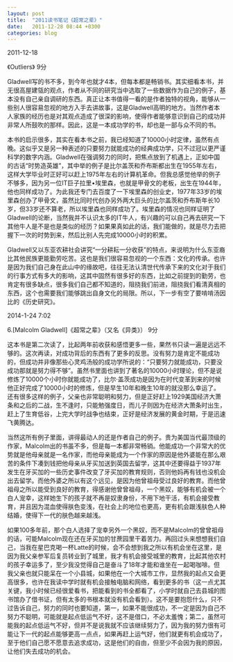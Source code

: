 ```yaml
---
layout: post
title:  "2011读书笔记《超常之辈》"
date:   2011-12-28 08:44 +0300
categories: blog
---
```


2011-12-18

《Outliers》 9分

Gladwell写的书不多，到今年也就才4本，但每本都是畅销书。其实细看本书，并无很高屋建瓴的观点，作者从不同的研究当中选取了一些数据作为自己的例子，基本没有自己亲自调研的东西。真正让本书值得一看的是作者独特的视角，能够从一些别人很容易忽视的地方入手去讲故事，这是Gladwell高明的地方。当然作者本人家族的经历也是对其观点造成了很深的影响，使得作者能够意识到自己的成功并非常人所鼓吹的那样。因此，这是一本成功学的书，却也是一部与众不同的书。

本书的启示很多，其实在看本书之前，我已经知道了10000小时定律，虽然有点晚。这似乎又是另一种表述的只要努力就能成功的经典成功学，只不过冠以更严谨科学的数字内涵。Gladwell在强调努力的同时，把焦点放到了机遇上，正如中国的古话“时势造英雄”，其中举的例子是比尔盖茨和乔布斯都出生在1955年左右，这样大学毕业时正好可以赶上1975年左右的计算机革命。但我总感觉他举的例子不够多，因为另一位IT巨子拉里•埃里森，也就是甲骨文的老板，出生在1944年，他也同样成功了。为此我还专门去百度了一下埃里森的创业史，1977年33岁的埃里森创办了甲骨文，虽然比同时代创办另外两大巨头的比尔盖茨和乔布斯年长10岁，但33岁还不算老，所以埃里森也同样成功了。埃里森的情况也同样证明了Gladwell的论断，当然我并不认识太多的IT牛人，有兴趣的可以自己再去研究一下其他牛人是不是也是类似的经历？如果果真如此的话，我们能做的，就是尽力去把握下一次的时势到来，然后比别人先完成10000小时的积累。

Gladwell又以东亚农耕社会讲究“一分耕耘一分收获”的特点，来说明为什么东亚裔比其他民族更能勤劳吃苦。这也是我们很容易忽视的一个东西：文化的传承。也许是因为我们自己身在此山中的缘故吧，往往无法认清世代传承下来的文化对于我们的行事方式有多大的影响，这其中固然有很多好的东西，比如之前提到的勤劳，也肯定有很多缺点，很多我们自己都不知道的，阻挠我们前进，阻挠我们看清真相的东西，这个也需要我们能够跳出自身文化的局限。所以，下一步有空了要啃啃汤因比的《历史研究》。

2014-1-24 7:02

6.[Malcolm Gladwell]《超常之辈》（又名《异类》） 9分

这本书是第二次读了，比起两年前收获和感悟更多一些，果然书只读一遍是远远不够的。这次再读，对成功背后的东西有了更多的反思。没有努力是肯定不能成功的，但成功并非像那些心灵鸡汤般的成功学所说的：“只要努力就能成功，只要没成功那就是努力得不够”。虽然书里面也讲到了著名的10000小时理论，但不是说修炼了10000个小时你就能成功了，比尔·盖茨成功是因为在时代变革到来的时候他正好完成了10000小时的修炼，但是早生10年和晚生10年的就没那么幸运了。还有很多这样的例子，父亲也非常聪明和努力，但是正好赶上1929美国经济大萧条和之后的二战，生不逢时，只能勉强度日，而儿子则因为在经济大萧条时出生，赶上了生育低谷，上完大学时战争也结束，正好是经济发展的黄金时期，于是迅速飞黄腾达。

当然这所有例子里面，讲得最动人的还是作者自己的例子。贵为美国当代最顶级的作家，Malcolm出的书虽不多，但是每一本都非常畅销。他能成功一个非常大的优势就是他母亲就是一名作家，而他母亲能成为一个作家的原因是他外婆能在那么艰苦的条件下凑到钱把他母亲从牙买加送到英国去留学，这其中还要得益于1937年发生在牙买加的一些历史事件改变了牙买加的教育规则，否则他妈再有钱也没机会出去留学。而他外婆之所以有这个远见，是因为他曾祖母受过良好的教育。而他曾祖母之所以能受到良好的教育，得感谢他曾曾祖母，一个黑奴，能够有机会被一个白人宠幸，这样她生下的孩子就不再是奴隶身份，不用下地干活，有机会接受教育，并且因为混血使得肤色变浅，在社会上的地位也更高，更有机会跟浅肤色人种结婚，使得下一代的肤色越来越浅。

如果100多年前，那个白人选择了宠幸另外一个黑奴，而不是Malcolm的曾曾祖母的话，可能Malcolm现在还在牙买加的甘蔗园里干着苦力。再回过头来想想我们自己，当我在星巴克喝一杯Latte的时候，会不会想到我之所以有机会坐在这里，是因为我父亲参军后复员转业到了城里，我才有机会接受城里的教育，比起其他农村的孩子幸运多了，至少我没觉得自己是奋斗了18年才能和谁坐在一起喝咖啡。但我父亲也就只能呆在一个小县城，如果他在一个大城市工作，显然我的起点又会更高很多，也许在我读中学时就有机会接触电脑和网络，看到更多的书（这一点尤其关键，我小时候已经很爱看书，把能看到的书全都看了，小学时就自己去县城的图书馆办了借书证，但有太多的书根本就没有机会看到）。<!--【再说说我研究生时的专业，因为研究的性质，所以组里的所有学生都必须会编程，这对于现在的学生来说当然是稀松平常的事，但是放到20年前，当大多数人还不知道电脑是什么的时候，我们组的学生就在自己写代码，更早一点的还得用上打孔机，于是我的师兄师姐们毕业之后去美国继续深造时，都很快从科研转向了计算机，最后凭借着计算机上的专长很轻易的在美国找到工作并且留下了。而我就不可能再走同样的路了，因为我毕业的时候码农已经烂大街了。】-->这不是要抱怨什么，只不过告诉自己，努力的同时也要知道，第一，如果不能很成功，不一定是因为自己不努力不聪明，可能就是起点低运气不好，这不是借口，不必太羞愧；第二，虽然可能我的起点低运气不好，但并不是说我就不应该继续努力了，因为我的努力很有可能让下一代的起点能够更高一点点，如果再赶上运气好，他们就更有机会成功了，至于他们自己愿不愿意去追求成功，这是他们的自由，但至少不会因为我的原因，让他们失去成功的机会。




<!--end-->
